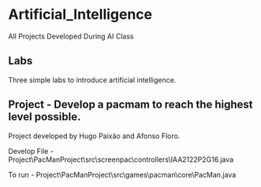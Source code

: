 # Artificial_Intelligence
All Projects Developed During AI Class

## Labs
Three simple labs to introduce artificial intelligence.


## Project - Develop a pacmam to reach the highest level possible.
Project developed by Hugo Paixão and Afonso Floro.

Develop File - Project\PacManProject\src\screenpac\controllers\IAA2122P2G16.java
  
To run - Project\PacManProject\src\games\pacman\core\PacMan.java
